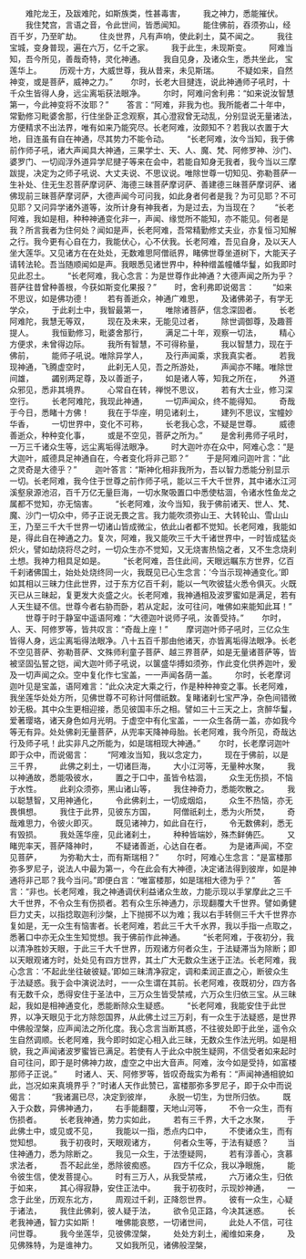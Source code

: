<!-- { "loadSidebar": true } -->
　　难陀龙王，及跋难陀，如斯族类，性甚毒害，
　　我之神力，悉能摧伏。
　　我住梵宫，言语之音，令此世间，皆悉闻知。
　　能住佛前，吞须弥山，经百千岁，乃至旷劫。
　　住炎世界，凡有声响，使此刹土，莫不闻之。
　　我往宝城，变身普现，遍在六万，亿千之家。
　　我于此生，未现斯变。
　　阿难当知，吾今所见，善哉奇特，灵化神通。
　　我自见身，及诸众生，悉共坐此，
宝莲华上。
　　历观十方，大威世尊，我从昔来，未见斯瑞。
　　不疑如来，自然神变，或是菩萨，威神之力。”
　　尔时，长老大目揵连，说此神通师子吼时，十千众生皆得人身，远尘离垢获法眼净。
　　尔时，阿难问舍利弗：“如来说汝智慧第一，今此神变将不汝耶？”
　　答言：“阿难，非我为也。我所能者二十年中，常勤修习毗婆舍那，行住坐卧正念观察，其心澄寂曾无动乱，分别显说无量诸法，方便精求不出法界，唯有如来乃能究尽。长老阿难，汝颇知不？若我以衣置于大地，目连虽有自在神通，尽其势力不能令动。
　　“长老阿难，汝今当知，我于佛前作师子吼，诸大声闻具大神通，三果学士、天、人、魔、梵、阿修罗神、沙门、婆罗门、一切阎浮外道异学尼揵子等来在会中，若能自知身无我者，我今当以三摩跋提，决定为之师子吼说、大丈夫说、不思议说。唯除世尊一切知见、弥勒菩萨一生补处、住无生忍菩萨摩诃萨、海德三昧菩萨摩诃萨、善建德三昧菩萨摩诃萨、诸佛现前三昧菩萨摩诃萨，大德声闻今可问我，如此身者何者是我？为可见耶？不可见耶？又问异学诸外道等，汝所计身有神我者，为是过去，为当现在？
　　“长老阿难，我如是相，种种神通变化非一，声闻、缘觉所不能知，亦不能见。何者是我？所言我者为住何处？闻如是声，长老阿难，吾常精勤修丈夫业，亦复恒习知解之行。我今更有心自在力，我能伏心，心不伏我。长老阿难，吾见自身，及以天人坐大莲华。又见诸方在在处处，无数难思阿僧祇界，睹佛世尊坐道树下，大能天子请转法轮。吾当随顺闻如是声。我眼悉见诸世界中，种种缯盖幢幡华鬘，如我即时见此忍土。
　　“长老阿难，我心念言：为是世尊作此神通？大德声闻之所为乎？菩萨往昔曾种善根，今获如斯变化果报？”
　　时，舍利弗即说偈言：
　　“如来不思议，如是佛功德！
　　若有善逝众，神通广难思，
　　及诸佛弟子，有学无学众，
　　于此刹土中，我智最第一，
　　唯除诸菩萨，信念深固者。
　　长老阿难陀，我慧无等双，
　　现在及未来，无能见过者，
　　除世调御尊，及趣菩提人。
　　我恒勤修习，毗婆舍那行，
　　满足二十年，观察一切法，
　　精心方便求，未曾得边际。
　　我所有智慧，不可得称量，
　　我以智慧力，现在于佛前，
　　能师子吼说。唯除异学人，
　　及行声闻乘，求我真实者。
　　若我现神通，飞腾虚空时，
　　此刹无人见，吾之所游处，
　　声闻亦不睹。唯除世间雄，
　　蠲别两足尊，及以善逝子，
　　如是诸人等，知我之所在，
　　外道众邪见，悉非其境界。
　　心常自在转，禅悦不思议，
　　若有大士业，修习深空行。
　　长老阿难陀，我现此神通，
　　一切声闻众，终不能得知。
　　奇哉于今日，悉睹十方佛！
　　我在于华座，明见诸刹土，
　　建列不思议，宝幢妙华香，
　　一切世界中，变化不可称，
　　长老我心念，不疑是世尊。
　　威德善逝众，种种变化事，
　　或是不空见，菩萨之所为。”
　　是舍利弗师子吼时，一万三千诸众生等，远尘离垢得法眼净。
　　时大迦叶亦在众中，阿难心念：“是大迦叶，威德具足神通自在，今者变化将非己耶？”
　　于是阿难问迦叶言：“此之灵奇是大德乎？”
　　迦叶答言：“斯神化相非我所为，吾以智力悉能分别显示一切。长老阿难，我今住于世尊之前作师子吼，能以三千大千世界，其中诸水江河溪壑泉源池沼，百千万亿无量巨海，一切水聚吸置口中悉使枯涸，令诸水性鱼龙之属都不觉知，亦无恼害。
　　“长老阿难，汝今当知，我于佛前诸天、世人、梵、魔、沙门一切众中，师子正说无畏之言。我力能吹须弥山王、大转轮山、雪山山王，乃至三千大千世界一切诸山皆成微尘，依此山者都不觉知。长老阿难，我能如是，得此自在神通之力。复次，阿难，我又能吹三千大千诸世界中，一时皆成猛炎炽火，譬如劫烧将尽之时，一切众生亦不觉知，又无烧害热恼之者，又不生念烧刹土想。我神力相具足如是。
　　“长老阿难，吾住此间，天眼远瞩东方世界，亿百千刹诸佛国土，始处处烧终同一火，我既见已心生念言：‘今当示现神通变化。’即如其相以三昧力住此世界，过于东方亿百千刹，能以一气吹彼猛火悉令俱灭。火既灭已从三昧起，复更发大炎盛之火。长老阿难，我神通相及波罗蜜如是满足，若有人天生疑不信。世尊今者右胁而卧，若从定起，汝可往问，唯佛如来能知此耳！”
　　世尊于时于静室中遥语阿难：“大德迦叶说师子吼，汝善受持。”
　　尔时，人、天、阿修罗等，皆共叹言：“奇哉上座！”
　　摩诃迦叶师子吼时，三亿众生皆得人身，远尘离垢得法眼净。八十五百千那由他诸天，亦皆离垢得法眼净。长老不空见菩萨、弥勒菩萨、文殊师利童子菩萨、越三界菩萨，如是无量诸菩萨等，皆被坚固弘誓之铠，闻大迦叶师子吼说，以箧盛华搏如须弥，作此变化供养迦叶，爰及一切声闻之众。空中复化作七宝盖，一一声闻各荫一盖。
　　尔时，长老摩诃迦叶见是宝盖，语阿难言：“此众决定大乘之行，作是种种神变之事。长老阿难，我坐莲华处处方所，见佛世尊不可称计阿僧祇数。复睹诸刹七宝严净，杂色间错微妙无极。其中众生更相迎接，悉见彼国丰乐之相。譬如三十三天之上，贪醉华鬘，爱著璎珞，诸天身色如月光明。于虚空中有化宝盖，一一众生各荫一盖，亦如我今等无有异。处处佛刹无量菩萨，从兜率天降神母胎。长老阿难，我今所见，奇哉达行及师子吼！此实非凡之所能为，如是瑞相现大神通。”
　　尔时，长老摩诃迦叶即于众中，而说偈言：
　　“阿难汝当知，我以念定力，
　　现在于佛前，以是三千界，
　　此佛之刹土，一切诸巨海，
　　大小江河等，无量种水聚，
　　我以神通故，悉能吸彼水，
　　置之于口中，虽皆令枯涸，
　　众生无伤损，不恼于水性。
　　此刹众须弥，黑山诸山等，
　　我住神奇力，悉能吹散之。
　　我以聪慧智，又用神通化，
　　令此佛刹土，一切成烟焰，
　　众生不热恼，亦无畏惧想。
　　我住于此界，见彼东方国，
　　阿僧祇刹土，悉为火所焚，
　　奇哉难思力，令彼火即灭。
　　既见诸神力，如此自在行，
　　令无数佛刹，悉无有毁损。
　　我处莲华座，见此诸刹土，
　　种种皆端妙，殊杰鲜俦匹。
　　又睹兜率天，菩萨降神时，
　　不疑诸善逝，心达自在者。
　　为是诸声闻，不空见菩萨，
　　为弥勒大士，而有斯瑞相？”
　　尔时，阿难心生念言：“是富楼那弥多罗尼子，说法人中最为第一，今在此会有大神德，决定诸法得到彼岸，如是神通将非己耶？我今当问。”即便白言：“唯富楼那，如是瑞相大德为乎？”
　　答言：“非也。长老阿难，我之神通调伏利益诸众生故，力能示现以手掌摩此之三千大千世界，不令众生有伤损者。若有众生乐神通力，示现翻覆大千世界。譬如勇健巨力丈夫，以指捻取迦利沙槃，上下抛掷不以为难；我以右手转侧三千大千世界亦复如是，无一众生有恼害者。长老阿难，若此三千大千水界，我以手指一点取之，悉著口中亦无众生生知觉想。我于佛前作此神通。
　　“长老阿难，于夜初分，我以清净胜妙天眼，于此三千大千世界，历观诸方何者众生，于法疑滞当为除断；即以天眼观诸方时，处处见有四方世界，其土广大无数众生迷于正法。长老阿难，我心念言：‘不起此坐往破彼疑。’即如三昧清净寂定，调和柔润正直之心，断彼众生于法疑惑。我于会中演说法时，一一众生谓在其前。长老阿难，夜既初分，四方各有无数千众，悉得安住于圣法中，三万众生皆受禁戒，六万众生归依三宝。从三昧起，我如是相神通变化，悉能断除众生疑惑。
　　“长老阿难，我能安住于此世界，以净天眼见于北方除怨国界，从此佛土过三万刹，有一众生于法疑惑，是世界中佛般涅槃，应声闻法之所化度。我心念言当断其惑，不往彼处即于此坐，遥令众生自然调顺。长老阿难，我今即时如定心相入此三昧，无数众生作法光明。如是相貌，我之声闻诸波罗蜜皆已满足。若使有人于此众中脱生疑网，不信受者如来起时自可往问，即于是时佛神力故，虚空之中出大音声。阿难，汝今如是受持，如富楼那师子正说。”
　　时诸人、天、阿修罗等，皆叹奇哉实为希有：“声闻神通相貌如此，岂况如来真境界乎？”时诸人天作此赞已，富楼那弥多罗尼子，即于众中而说偈言：
　　“我诸漏已尽，决定到彼岸，
　　永脱一切生，为世所归依。
　　既入于众数，异佛神通力，
　　右手能翻覆，天地山河等，
　　不令一众生，而有伤损者。
　　长老我神通，势力实如此，
　　若有三千界，大千之水聚，
　　于此佛土中，或见或不见，
　　我能以一指，悉点内口中，
　　不使诸众生，而有觉知想。
　　我于初夜时，天眼观诸方，
　　何者众生等，于法有疑惑？
　　当住神通力，悉为除断之。
　　我见一众生，于法堕疑网，
　　若有淳善心，贪慕求法者，
　　吾不起此坐，悉除彼痴惑。
　　四方千亿众，我以净眼施，
　　能令彼生信，使发菩提心。
　　时有三万人，从我受禁戒，
　　六万诸众生，归依于如来，
　　其心得寂静，安住正法中。
　　我于初夜时，示现妙神通，
　　一念于此坐，历观东北方，
　　周观过千刹，正降怨世界。
　　彼有一众生，心疑于诸法，
　　我住此佛刹，彼人疑于法，
　　欲令见正路，今决其迷惑。
　　长老我神通，智力实如斯！
　　唯佛能哀愍，一切诸世间，
　　此处人不信，可往问世尊。
　　我今坐莲华，见彼佛涅槃，
　　处处方刹土，阇维如来身，
　　及见佛殊特，为是谁神力。
　　又如我所见，诸佛般涅槃，
